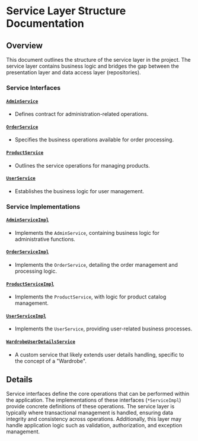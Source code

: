 # Service Layer Structure Documentation

## Overview

This document outlines the structure of the service layer in the project. The service layer contains business logic and bridges the gap between the presentation layer and data access layer (repositories).

### Service Interfaces

#### [`AdminService`](service/AdminService.java.md)

- Defines contract for administration-related operations.

#### [`OrderService`](service/OrderService.java.md)

- Specifies the business operations available for order processing.

#### [`ProductService`](service/ProductService.java.md)

- Outlines the service operations for managing products.

#### [`UserService`](service/UserService.java.md)

- Establishes the business logic for user management.

### Service Implementations

#### [`AdminServiceImpl`](service/AdminServiceImpl.java.md)

- Implements the `AdminService`, containing business logic for administrative functions.

#### [`OrderServiceImpl`](service/OrderServiceImpl.java.md)

- Implements the `OrderService`, detailing the order management and processing logic.

#### [`ProductServiceImpl`](service/ProductServiceImpl.java.md)

- Implements the `ProductService`, with logic for product catalog management.

#### [`UserServiceImpl`](service/UserServiceImpl.java.md)

- Implements the `UserService`, providing user-related business processes.

#### [`WardrobeUserDetailsService`](service/WardrobeUserDetailsService.java.md)

- A custom service that likely extends user details handling, specific to the concept of a "Wardrobe".

## Details

Service interfaces define the core operations that can be performed within the application. The implementations of these interfaces (`*ServiceImpl`) provide concrete definitions of these operations. The service layer is typically where transactional management is handled, ensuring data integrity and consistency across operations. Additionally, this layer may handle application logic such as validation, authorization, and exception management.
